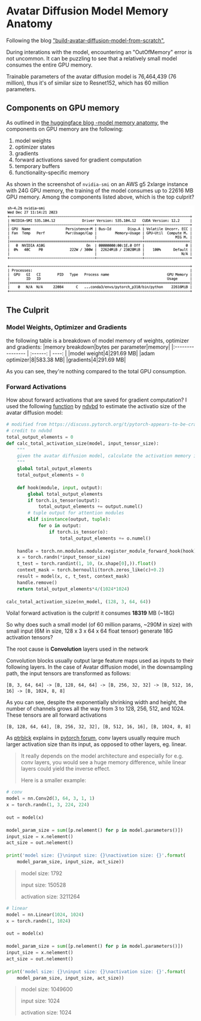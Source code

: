 # Avatar Diffusion Model Memory Anatomy
Following the blog ["build-avatar-diffusion-model-from-scratch"](https://wuyangli.github.io/2024/01/01/build-avatar-diffusion-model-from-scratch), 

During interations with the model, encountering an "OutOfMemory" error is not uncommon. It can be puzzling to see that a relatively small model consumes the entire GPU memory.

Trainable parameters of the avatar diffusion model is 76,464,439 (76 million), thus it's of similar size to Resnet152, which has 60 million parameters.

## Components on GPU memory
As outlined in [the huggingface blog -model memory anatomy](https://huggingface.co/docs/transformers/model_memory_anatomy), the components on GPU memory are the following: 
1. model weights
2. optimizer states
3. gradients
4. forward activations saved for gradient computation
5. temporary buffers
6. functionality-specific memory

As shown in the screenshot of `nvidia-smi` on an AWS g5 2xlarge instance with 24G GPU memory, the training of the model consumes up to 22616 MB GPU memory. Among the components listed above, which is the top culprit? 
<p align=center>
  <img src="/docs/assets/images/diffusion_models/figures/nvidia-smi-screenshot.png" alt="" width="600"/>
</p>

## The Culprit
### Model Weights, Optimizer and Gradients
the following table is a breakdown of model memory of weights, optimizer and gradients:
|memory breakdown|bytes per parameter|memory|
|:---------------- | :------: | ----: |
|model weight|4|291.69 MB|
|adam optimizer|8|583.38 MB|
|gradients|4|291.69 MB|

As you can see, they're nothing compared to the total GPU consumption. 
### Forward Activations
How about forward activations that are saved for gradient computation? I used the following [function](https://discuss.pytorch.org/t/pytorch-appears-to-be-crashing-due-to-oom-prematurely/131039/13) by [ndvbd](https://discuss.pytorch.org/u/ndvbd/summary) to estimate the activatio size of the avatar diffusion model:
```python
# modified from https://discuss.pytorch.org/t/pytorch-appears-to-be-crashing-due-to-oom-prematurely/131039/13
# credit to ndvbd
total_output_elements = 0
def calc_total_activation_size(model, input_tensor_size):
    """
    given the avatar diffusion model, calculate the activation memory in MB 
    """
    global total_output_elements
    total_output_elements = 0

    def hook(module, input, output):
        global total_output_elements
        if torch.is_tensor(output):
            total_output_elements += output.numel()
        # tuple output for attention modules
        elif isinstance(output, tuple):
            for o in output:
                if torch.is_tensor(o):
                    total_output_elements += o.numel()
        
    handle = torch.nn.modules.module.register_module_forward_hook(hook)
    x = torch.randn(*input_tensor_size)
    t_test = torch.randint(1, 10, (x.shape[0],)).float()
    context_mask = torch.bernoulli(torch.zeros_like(c)+0.2)
    result = model(x, c, t_test, context_mask)
    handle.remove()
    return total_output_elements*4/(1024*1024)

calc_total_activation_size(nn_model, (128, 3, 64, 64))
```
Voila! forward activation is the culprit! it consumes **18319** MB (~18G)

So why does such a small model (of 60 million params, ~290M in size) with small input (6M in size, 128 x 3 x 64 x 64 float tensor) generate 18G activation tensors?

The root cause is **Convolution** layers used in the network

Convolution blocks usually output large feature maps used as inputs to their following layers.
In the case of Avatar diffusion model, in the downsampling path, the input tensors are transformed as follows:
```
[B, 3, 64, 64] -> [B, 128, 64, 64] -> [B, 256, 32, 32] -> [B, 512, 16, 16] -> [B, 1024, 8, 8]
```
As you can see, despite the exponentially shrinking width and height, the number of channels grows all the way from 3 to 128, 256, 512, and 1024. These tensors are all forward activations
```
[B, 128, 64, 64], [B, 256, 32, 32], [B, 512, 16, 16], [B, 1024, 8, 8]
```

As [ptrblck](https://discuss.pytorch.org/u/ptrblck/summary) explains in [pytorch forum](https://discuss.pytorch.org/t/pytorch-appears-to-be-crashing-due-to-oom-prematurely/131039/9), conv layers usually require much larger activation size than its input, as opposed to other layers, eg. linear. 
>It really depends on the model architecture and especially for e.g. conv layers, you would see a huge memory difference, while linear layers could yield the inverse effect.
>
>Here is a smaller example:
```python
# conv
model = nn.Conv2d(3, 64, 3, 1, 1)
x = torch.randn(1, 3, 224, 224)

out = model(x)

model_param_size = sum([p.nelement() for p in model.parameters()])
input_size = x.nelement()
act_size = out.nelement()

print('model size: {}\ninput size: {}\nactivation size: {}'.format(
    model_param_size, input_size, act_size))
````
> model size: 1792
> 
> input size: 150528
> 
> activation size: 3211264
```python  
# linear
model = nn.Linear(1024, 1024)
x = torch.randn(1, 1024)

out = model(x)

model_param_size = sum([p.nelement() for p in model.parameters()])
input_size = x.nelement()
act_size = out.nelement()

print('model size: {}\ninput size: {}\nactivation size: {}'.format(
    model_param_size, input_size, act_size))
```

> model size: 1049600
>
> input size: 1024
>
> activation size: 1024
